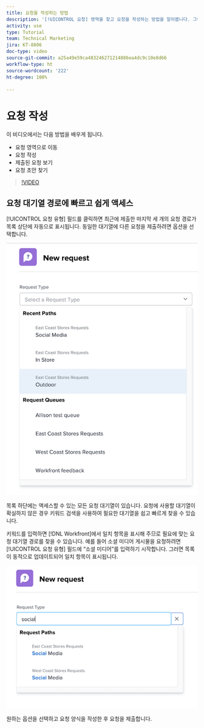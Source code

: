 ```yaml
---
title: 요청을 작성하는 방법
description: '[!UICONTROL 요청] 영역을 찾고 요청을 작성하는 방법을 알아봅니다. 그런 다음 제출된 요청 및 초안 요청을 보는 방법을 알아봅니다.'
activity: use
type: Tutorial
team: Technical Marketing
jira: KT-8806
doc-type: video
source-git-commit: a25a49e59ca483246271214886ea4dc9c10e8d66
workflow-type: ht
source-wordcount: '222'
ht-degree: 100%

---
```


# 요청 작성

이 비디오에서는 다음 방법을 배우게 됩니다.

* 요청 영역으로 이동
* 요청 작성
* 제출된 요청 보기
* 요청 초안 찾기

>[!VIDEO](https://video.tv.adobe.com/v/336092/?quality=12&learn=on)

## 요청 대기열 경로에 빠르고 쉽게 액세스

[!UICONTROL 요청 유형] 필드를 클릭하면 최근에 제출한 마지막 세 개의 요청 경로가 목록 상단에 자동으로 표시됩니다. 동일한 대기열에 다른 요청을 제출하려면 옵션을 선택합니다.

![최근 요청 경로 목록을 보여 주는 요청 유형 메뉴](assets/collaborator-fundamentals-1.png)

목록 하단에는 액세스할 수 있는 모든 요청 대기열이 있습니다. 요청에 사용할 대기열이 확실하지 않은 경우 키워드 검색을 사용하여 필요한 대기열을 쉽고 빠르게 찾을 수 있습니다.

키워드를 입력하면 [!DNL Workfront]에서 일치 항목을 표시해 주므로 필요에 맞는 요청 대기열 경로를 찾을 수 있습니다. 예를 들어 소셜 미디어 게시물을 요청하려면 [!UICONTROL 요청 유형] 필드에 “소셜 미디어”를 입력하기 시작합니다. 그러면 목록이 동적으로 업데이트되어 일치 항목이 표시됩니다.

![필드에 단어를 입력하여 최근 요청 경로가 표시된 요청 유형 메뉴](assets/collaborator-fundamentals-2.png)

원하는 옵션을 선택하고 요청 양식을 작성한 후 요청을 제출합니다.

<!---
Learn more
Requests area overview
Create and submit Workfront requests
Guides
Make a work request
--->
